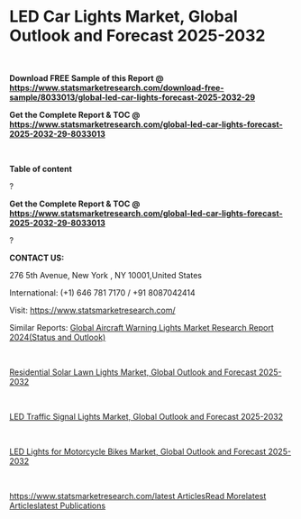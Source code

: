 <h1>LED Car Lights Market, Global Outlook and Forecast 2025-2032</h1><br/><p><strong>Download FREE Sample of this Report @ <a href="https://www.statsmarketresearch.com/download-free-sample/8033013/global-led-car-lights-forecast-2025-2032-29">https://www.statsmarketresearch.com/download-free-sample/8033013/global-led-car-lights-forecast-2025-2032-29</a></strong></p>
 
 
 
 <div><b>Get the Complete Report & TOC @ <a href="https://www.statsmarketresearch.com/global-led-car-lights-forecast-2025-2032-29-8033013">https://www.statsmarketresearch.com/global-led-car-lights-forecast-2025-2032-29-8033013</a></b></div>
 
 
 
 <p><br />
 
 <b>Table of content</b></p>
 
 
 
 <p>? </p>
 
 
 
 <div><b>Get the Complete Report & TOC @ <a href="https://www.statsmarketresearch.com/global-led-car-lights-forecast-2025-2032-29-8033013">https://www.statsmarketresearch.com/global-led-car-lights-forecast-2025-2032-29-8033013</a></b></div>
 
 
 
 <p>? </p>
 
 
 
 <p><b>CONTACT US:</b><br />
 
 276 5th Avenue, New York , NY 10001,United States<br />
 
 International: (+1) 646 781 7170 / +91 8087042414<br />
 
 Visit: <a href="https://www.statsmarketresearch.com/">https://www.statsmarketresearch.com/</a><br />
 
 Similar Reports: <a href="https://www.statsmarketresearch.com/global-led-car-lights-forecast-2025-2032-29-8033013">Global Aircraft Warning Lights Market Research Report 2024(Status and Outlook)</a><br />
 
 <br />
 
 <a href="https://www.statsmarketresearch.com/global-led-car-lights-forecast-2025-2032-29-8033013">Residential Solar Lawn Lights Market, Global Outlook and Forecast 2025-2032</a><br />
 
 <br />
 
 <a href="https://www.statsmarketresearch.com/global-led-car-lights-forecast-2025-2032-29-8033013">LED Traffic Signal Lights Market, Global Outlook and Forecast 2025-2032</a><br />
 
 <br />
 
 <a href="https://www.statsmarketresearch.com/global-led-car-lights-forecast-2025-2032-29-8033013">LED Lights for Motorcycle Bikes Market, Global Outlook and Forecast 2025-2032</a><br />
 
 <br />
 
 <a href="https://gyeongbokgung.com">https://www.statsmarketresearch.com/</a><a href="https://hallyeomaritime.com">latest Articles</a><a href="https://jingwansa.com">Read More</a><a href="https://nguoiviet.jp/">latest Articles</a><a href="https://www.intelmarketresearch.com/">latest Publications</a></p>
